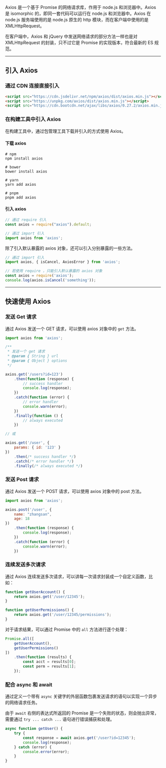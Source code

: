 Axios 是一个基于 Promise 的网络请求库，作用于 node.js 和浏览器中。Axios 是 isomorphic 的，即同一套代码可以运行在 node.js 和浏览器中。Axios 在 node.js 服务端使用的是 node.js 原生的 http 模块，而在客户端中使用的是 XMLHttpRequest。

在客户端中，Axios 和 jQuery 中发送网络请求的部分方法一样也是对 XMLHttpRequest 的封装，只不过它是 Promise 的实现版本，符合最新的 ES 规范。

---

## 引入 Axios

### 通过 CDN 连接直接引入

```html
<script src="https://cdn.jsdelivr.net/npm/axios/dist/axios.min.js"></script>
<script src="https://unpkg.com/axios/dist/axios.min.js"></script>
<script src="https://cdn.bootcdn.net/ajax/libs/axios/0.27.2/axios.min.js"></script>
```

### 在构建工具中引入 Axios

在构建工具中，通过包管理工具下载并引入的方式使用 Axios。

#### 下载 axios

```shell
# npm
npm install axios

# bower
bower install axios

# yarn
yarn add axios

# pnpm
pnpm add axios
```

#### 引入 axios

```js
// 通过 require 引入
const axios = require("axios").default;

// 通过 import 引入
import axios from 'axios';
```

除了引入默认暴露的 axios 对象，还可以引入分别暴露的一些方法。

```js
// 通过 import 引入
import axios, { isCancel, AxiosError } from 'axios';

// 若使用 require ，只能引入默认暴露的 axios 对象
const axios = require('axios');
console.log(axios.isCancel('something'));

```

---

## 快速使用 Axios

### 发送 Get 请求

通过 Axios 发送一个 GET 请求，可以使用 axios 对象中的 `get` 方法。

```js
import axios from 'axios';

/**
 * 发送一个 get 请求
 * @param { String } url
 * @param { Object } options
 */

axios.get('/users?id=123')
	.then(function (response) {
		// success handler
		console.log(response);
	})
	.catch(function (error) {
		// error handler
		console.warn(error);
	})
	.finally(function () {
		// always executed
	})

// 或

axios.get('/user', { 
	params: { id: '123' } 
})
	.then(/* success handler */)
	.catch(/* error handler */)
	.finally(/* always executed */)
```

### 发送 Post 请求

通过 Axios 发送一个 POST 请求，可以使用 axios 对象中的 post 方法。

```js
import axios from 'axios';

axios.post('/user', {
	name: "zhangsan",
	age: 18
})
	.then(function (response) {
		console.log(response);
	})
	.catch(function (error) {
		console.warn(error);
	})
```

### 连续发送多次请求

通过 Axios 连续发送多次请求，可以讲每一次请求封装成一个自定义函数，比如：

```js
function getUserAccount() {
	return axios.get('/user/12345');
}

function getUserPermissions() {
	return axios.get('/user/12345/permissions');
}
```

对于请求结果，可以通过 Promise 中的 `all` 方法进行逐个处理：

```js
Promise.all([
	getUserAccount(),
	getUserPermissions()
])
	.then(function (results) {
		const acct = results[0];
		const perm = results[1];
	});
```

### 配合 async 和 await

通过定义一个带有 `async` 关键字的外层函数包裹发送请求的语句以实现一个异步的网络请求任务。

由于 `await` 右侧的表达式所返回的 Promise 是一个失败的状态，则会抛出异常，需要通过 `try ... catch ...` 语句进行错误捕获和处理。

```js
async function getUser() {
	try {
		const response = await axios.get('/user?id=12345');
		console.log(response);
	} catch (error) {
		console.error(error);
	}
}
```

